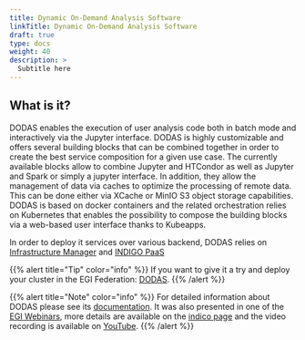 ```yaml
---
title: Dynamic On-Demand Analysis Software
linkTitle: Dynamic On-Demand Analysis Software
draft: true
type: docs
weight: 40
description: >
  Subtitle here
---
```


## What is it?

DODAS enables the execution of user analysis code both in batch mode and interactively via the Jupyter interface. DODAS is highly customizable and offers several building blocks that can be combined together in order to create the best service composition for a given use case. The currently available blocks allow to combine Jupyter and HTCondor as well as Jupyter and Spark or simply a jupyter interface. In addition, they allow the management of data via caches to optimize the processing of remote data. This can be done either via XCache or MinIO S3 object storage capabilities. DODAS is based on docker containers and the related orchestration relies on Kubernetes that enables the possibility to compose the building blocks via a web-based user interface thanks to Kubeapps.

In order to deploy it services over various backend, DODAS relies on 
[Infrastructure Manager](../im) and 
[INDIGO PaaS](../indigo-paas)

{{% alert title="Tip" color="info" %}} If you want to give it a try and deploy your cluster in the EGI Federation:
[DODAS](https://dodas-iam.cloud.cnaf.infn.it/login).
{{% /alert %}}


{{% alert title="Note" color="info" %}} For detailed information about
DODAS please see its [documentation](https://web.infn.it/dodas/index.php/en/).
It was also presented in one of the
[EGI Webinars](https://www.egi.eu/webinars/), more details are available on the
[indico page](https://indico.egi.eu/event/5695/) and the video recording is available on
[YouTube](https://www.youtube.com/watch?v=bcURl4ESRW8&ab_channel=EGI).
{{% /alert %}}


